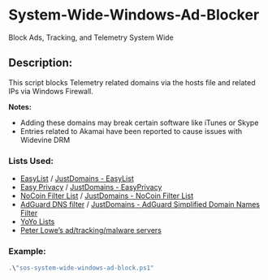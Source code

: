 # System-Wide-Windows-Ad-Blocker
Block Ads, Tracking, and Telemetry System Wide 

## Description:
This script blocks Telemetry related domains via the hosts file and related IPs via Windows Firewall.

**Notes:**
- Adding these domains may break certain software like iTunes or Skype
- Entries related to Akamai have been reported to cause issues with Widevine DRM

### Lists Used:
- [EasyList](https://easylist.to/easylist/easylist.txt) / [JustDomains - EasyList](https://justdomains.github.io/blocklists/lists/easylist-justdomains.txt)
- [Easy Privacy](https://easylist.to/easylist/easyprivacy.txt) / [JustDomains - EasyPrivacy](https://justdomains.github.io/blocklists/lists/easyprivacy-justdomains.txt)
- [NoCoin Filter List](https://github.com/hoshsadiq/adblock-nocoin-list/) / [JustDomains - NoCoin Filter List](https://justdomains.github.io/blocklists/lists/nocoin-justdomains.txt)
- [AdGuard DNS filter](https://github.com/AdguardTeam/AdguardSDNSFilter) / [JustDomains - AdGuard Simplified Domain Names Filter](https://justdomains.github.io/blocklists/lists/adguarddns-justdomains.txt)
- [YoYo Lists](https://pgl.yoyo.org/adservers/serverlist.php)
- [Peter Lowe’s ad/tracking/malware servers](https://pgl.yoyo.org/adservers/policy.php)

### Example:
```powershell
.\"sos-system-wide-windows-ad-block.ps1"
```
